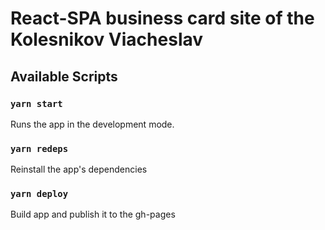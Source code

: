 # React-SPA business card site of the Kolesnikov Viacheslav

## Available Scripts

### `yarn start` 
Runs the app in the development mode.

### `yarn redeps`
Reinstall the app's dependencies 
 
### `yarn deploy` 
Build app and publish it to the gh-pages
